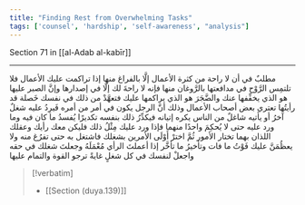```yaml
---
title: "Finding Rest from Overwhelming Tasks"
tags: ['counsel', 'hardship', 'self-awareness', "analysis"]
---
```


 Section 71 in [[al-Adab al-kabīr]]

---
مطلبٌ في أن لا راحة من كثرة الأعمال إلَّا بالفراغ منها إذا تراكمت عليك الأعمال فلا تلتمِس الرَّوْح في مدافعتها بالرَّوغان منها فإنه لا راحةَ لك إلَّا في إصدارها وإنَّ الصبر عليها هو الذي يخفِّفها عنك والضَّجَرَ هو الذي يراكمها عليك  فتعهَّدْ من ذلك في نفسك خَصلة قد رأيتُها تعتري بعض أصحاب الأعمال وذلك أنَّ الرجل يكون في أمر من أمره فَيرِدُ عليه شغلٌ آخرُ أو يأتيه شاغلٌ من الناس يكره إتيانه فيكدِّرُ ذلك بنفسه تكديرًا يُفسدُ ما كان فيه وما ورد عليه حتى لا يُحكِمَ واحدًا منهما فإذا ورد عليك مِثْلُ ذلك فليكن معك رأيك وعقلك اللذان بهما تختار الأمور ثُمَّ اخترْ أَوْلَى الأمرين بشغلك فاشتغل به حتى تفرُغ منه ولا يعظُمَنَّ عليك فَوْتُ ما فات وتأخيرُ ما تأخَّر إذا أعملتَ الرأي مُعْمَلَهُ وجعلتَ شغلك في حقه واجعلْ لنفسك في كل شغلٍ غايةً ترجو القوة والتمام عليها

> [!verbatim]
> - [[Section (duya.139)]]
